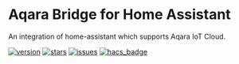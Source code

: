 # Aqara Bridge for Home Assistant
An integration of home-assistant which supports Aqara IoT Cloud.

[![version](https://img.shields.io/github/manifest-json/v/angeljanne/aqara_bridge?filename=custom_components%2Faqara_bridge%2Fmanifest.json)](https://github.com/angeljanne/aqara_bridge/releases/latest) [![stars](https://img.shields.io/github/stars/angeljanne/aqara_bridge)](https://github.com/ha0y/xiaomi_miot_raw/stargazers) [![issues](https://img.shields.io/github/issues/angeljanne/aqara_bridge)](https://github.com/angeljanne/aqara_bridge/issues) [![hacs_badge](https://img.shields.io/badge/HACS-Custom-blue.svg)](https://github.com/hacs/integration)
